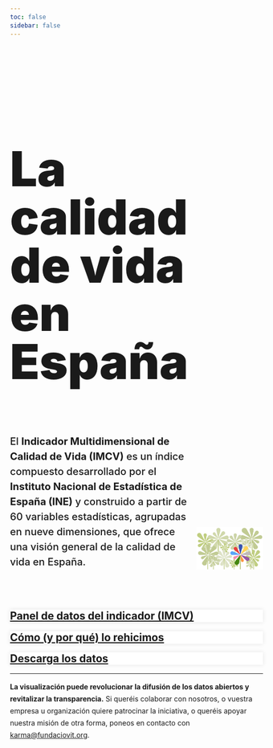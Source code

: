 ```yaml
---
toc: false
sidebar: false
---
```


<style>

.hero {
  display: flex;
  flex-direction: column;
  font-family: var(--sans-serif);
  margin: 4rem 0 4rem;
  text-wrap: balance;
}

.hero h1 {
  max-width: 100%;
  padding-bottom: 2rem;
  font-size: 16vw;
  font-weight: 900;
  line-height: 1;
  background-clip: text;
}

.hero h2 {
  margin: 0;
  max-width: 100%;
  font-size: 20px;
  font-style: initial;
  font-weight: 500;
  line-height: 1.5;
  color: var(--theme-foreground-muted);
}

.card {
  background-color:white;
  border: none;
  box-shadow: 0 0 .5rem rgba(0,0,0,0.1);
}

.card h2 {
  margin-top: 1rem;
}

iframe {
  width: 100%;
  border:none;
  -ms-zoom: 0.85;
  -moz-transform: scale(0.85);
  -moz-transform-origin: 0 0;
  -o-transform: scale(0.85);
  -o-transform-origin: 0 0;
  -webkit-transform: scale(0.85);
  -webkit-transform-origin: 0 0;
  height: 36rem;
  border-radius: 1rem;
  box-shadow: 0 0 1rem rgba(0,0,0,0.15);
  pointer-events:none;
}

#observablehq-footer {
  display:none;
}

.endnote {
  font-family: var(--sans-serif);
  line-height: 1.5rem;
  color: var(--theme-foreground-muted);
}

.hero-wrapper {
  display: block;
}

@media (min-width: 640px) {
  .hero h1 {
    font-size: 6rem;
  }
  .hero-wrapper {
    display: grid;
    grid-template-columns: 1fr 1fr;
    gap: 1rem;
    align-items: end;
  }
}

</style>

<div class="hero-wrapper">
  <div class="hero">
    <h1>La calidad de vida en España</h1>
    <h2>El <strong>Indicador Multidimensional de Calidad de Vida (IMCV)</strong> es un índice compuesto desarrollado por el <strong>Instituto Nacional de Estadística de España (INE)</strong> y construido a partir de 60 variables estadísticas, agrupadas en nueve dimensiones, que ofrece una visión general de la calidad de vida en España.</h2>
  </div>
  <img alt="flowers background" style="max-width: 100%; height: auto; margin-bottom: 4rem" src="./flowersBG.png" >

</div>

<div class="grid grid-cols-3">
  <div class="card">
    <h2><a href="imcv-dashboard">Panel de datos del indicador (IMCV)</a></h2>
  </div>
  <div class="card">
    <h2><a href="making-of">Cómo (y por qué) lo rehicimos</a></h2>
  </div>
  <div class="card">
    <h2><a href="data">Descarga los datos</a></h2>
  </div>
</div>

--- 
<p class="endnote"><strong>La visualización puede revolucionar la difusión de los datos abiertos y revitalizar la transparencia.</strong> Si queréis colaborar con nosotros, o vuestra empresa u organización quiere patrocinar la iniciativa, o queréis apoyar nuestra misión de otra forma, poneos en contacto con <a href="mailto:karma@fundaciovit.org">karma@fundaciovit.org</a>.</p>